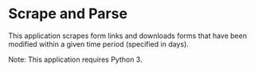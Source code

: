 # Scrape and Parse

This application scrapes form links and downloads forms that have been modified within a given time period (specified in days).

Note: This application requires Python 3.

